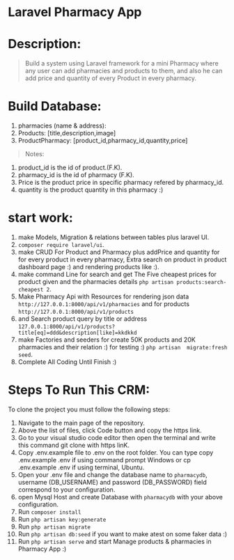 # Laravel Pharmacy App

# Description:
> Build a system using Laravel framework for a mini Pharmacy where any user  can add pharmacies and products to them, and also he can add price and quantity of every Product in every pharmacy.

# Build Database: 
 1. pharmacies (name & address):
 2. Products: [title,description,image]
 3. ProductPharmacy: [product_id,pharmacy_id,quantity,price]
  >Notes:
   1. product_id is the id of product.(F.K).
   2. pharmacy_id is the id of pharmacy (F.K).
   3. Price is the product price in specific pharmacy refered by pharmacy_id.
   3. quantity is the product quantity in this pharmacy :)

# start work:
 1. make Models, Migration & relations between tables plus laravel UI.
 2. `composer require laravel/ui`.
 3. make CRUD For Product and Pharmacy plus addPrice and quantity for for every product in every pharmacy, Extra search on product in product dashboard page :) and rendering products like :).
 4. make command Line for search and get The Five cheapest prices for product given and the pharmacies details `php artisan products:search-cheapest 2`.
 5. Make Pharmacy Api with Resources for rendering json data `http://127.0.0.1:8000/api/v1/pharmacies` and for products `http://127.0.0.1:8000/api/v1/products`
 6. and Search product query by title or address `127.0.0.1:8000/api/v1/products?title[eq]=ddd&description[like]=kkdkkd`
 6. make Factories and seeders for create 50K products and 20K pharmacies and their relation :) for testing :) `php artisan  migrate:fresh seed`.
 7. Complete All Coding Until Finish :)


# Steps To Run This CRM:
  To clone the project you must follow the following steps:
  1. Navigate to the main page of the repository.
  2. Above the list of files, click Code button and copy the https link.
  3. Go to your visual studio code editor then open the terminal and write this command git clone with https linK.
  4. Copy .env.example file to .env on the root folder. You can type copy .env.example .env if using command prompt Windows or cp .env.example .env if using terminal, Ubuntu.
  5. Open your .env file and change the database name to `pharmacydb`, username (DB_USERNAME) and password (DB_PASSWORD) field correspond to your configuration.
  6. open Mysql Host and create Database with `pharmacydb` with your above configuration.
  6. Run `composer install`
  6. Run `php artisan key:generate`
  7. Run `php artisan migrate`
  8. Run `php artisan db:seed` if you want to make atest on some faker data :)
  9. Run `php artisan serve` and start Manage products & pharmacies in Pharmacy App :) 